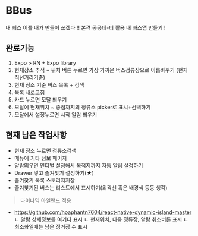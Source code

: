 # BBus
내 뻐스 어플 내가 만들어 쓰겠다 !!
본격 공공데-터 활용 내 빠스앱 만들기 !

## 완료기능
1. Expo > RN + Expo library
2. 현재장소 추적 + 위치 버튼 누르면 가장 가까운 버스정류장으로 이름바꾸기 (현재 직선거리기준)
3. 현재 장소 기준 버스 목록 + 검색
4. 목록 새로고침
5. 카드 누르면 모달 띄우기
6. 모달에 현재위치 ~ 종점까지의 정류소 picker로 표시+선택하기
7. 모달에서 설정누르면 시작 알람 띄우기
## 현재 남은 작업사항<br>
- 현재 장소 누르면 정류소검색
- 메뉴에 기타 정보 페이지
- 알람띄우면 인터벌 설정해서 목적지까지 자동 알림 설정하기<br>
- Drawer 넣고 즐겨찾기 설정하기(★)
- 즐겨찾기 목록 스토리지저장
- 즐겨찾기된 버스는 리스트에서 표시하기(외곽선 혹은 배경색 등등 생각)
> 다이나믹 아일랜드 적용
- https://github.com/hoaphantn7604/react-native-dynamic-island-master<br>
ㄴ 알람 상세정보를 여기다 표시
ㄴ 현재위치, 다음 정류장, 알람 취소버튼 표시
ㄴ 최소화일때는 남은 정거장 수 표시
